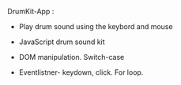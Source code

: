  DrumKit-App :


- Play drum sound using the keybord and mouse

- JavaScript drum sound kit

- DOM manipulation. Switch-case

- Eventlistner- keydown, click. For loop.


